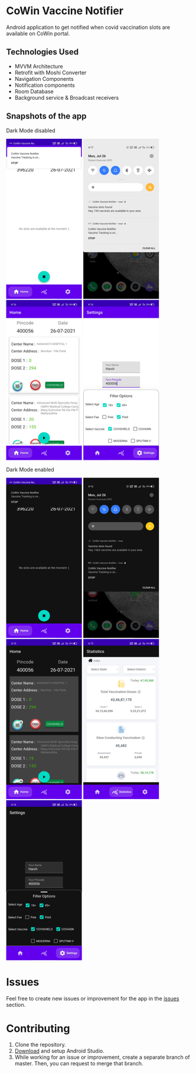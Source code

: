 # CoWin Vaccine Notifier
Android application to get notified when covid vaccination slots are available on CoWin portal.


## Technologies Used
* MVVM Architecture
* Retrofit with Moshi Converter
* Navigation Components
* Notification components
* Room Database
* Background service & Broadcast receivers

## Snapshots of the app

Dark Mode disabled
<p>
<img src="https://github.com/harshpatel63/CoWin-Vaccine-Notifier/blob/master/app%20screenshots/Screenshot_2021-07-26-16-17-33-53_ef2020aa87f571ee621a8ee6272f4b4b.jpg" width="205" height="434"/>
<img src="https://github.com/harshpatel63/CoWin-Vaccine-Notifier/blob/master/app%20screenshots/Screenshot_2021-07-26-16-17-11-97.jpg" width="205" height="434"/>
<img src="https://github.com/harshpatel63/CoWin-Vaccine-Notifier/blob/master/app%20screenshots/Screenshot_2021-07-26-16-16-50-18_ef2020aa87f571ee621a8ee6272f4b4b.jpg" width="205" height="434"/>
<img src="https://github.com/harshpatel63/CoWin-Vaccine-Notifier/blob/master/app%20screenshots/Screenshot_2021-07-26-16-16-42-85_ef2020aa87f571ee621a8ee6272f4b4b.jpg" width="205" height="434"/>
</p>

Dark Mode enabled
<p>
<img src="https://github.com/harshpatel63/CoWin-Vaccine-Notifier/blob/master/app%20screenshots/Screenshot_2021-07-26-16-15-24-65_ef2020aa87f571ee621a8ee6272f4b4b.jpg" width="205" height="434"/>
<img src="https://github.com/harshpatel63/CoWin-Vaccine-Notifier/blob/master/app%20screenshots/Screenshot_2021-07-26-16-16-05-49.jpg" width="205" height="434"/>
<img src="https://github.com/harshpatel63/CoWin-Vaccine-Notifier/blob/master/app%20screenshots/Screenshot_2021-07-26-16-15-01-55_ef2020aa87f571ee621a8ee6272f4b4b.jpg" width="205" height="434"/>
<img src="https://github.com/harshpatel63/CoWin-Vaccine-Notifier/blob/master/app%20screenshots/Screenshot_2021-07-26-16-13-55-85_ef2020aa87f571ee621a8ee6272f4b4b.jpg" width="205" height="434"/>
<img src="https://github.com/harshpatel63/CoWin-Vaccine-Notifier/blob/master/app%20screenshots/Screenshot_2021-07-26-16-14-53-93_ef2020aa87f571ee621a8ee6272f4b4b.jpg" width="205" height="434"/>
</p>

# Issues
Feel free to create new issues or improvement for the app in the [issues](https://github.com/harshpatel63/CoWin-Vaccine_Tracker/issues) section.

# Contributing
1. Clone the repository.
2. [Download](https://developer.android.com/studio?hl=id) and setup Android Studio.
3. While working for an issue or improvement, create a separate branch of master. Then, you can request to merge that branch.
